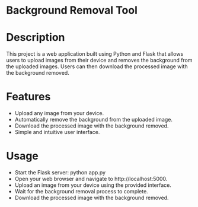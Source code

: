 # Background Removal Tool

# Description
This project is a web application built using Python and Flask that allows users to upload images from their device and removes the background from the uploaded images. Users can then download the processed image with the background removed.

# Features
- Upload any image from your device.
- Automatically remove the background from the uploaded image.
- Download the processed image with the background removed.
- Simple and intuitive user interface.

# Usage
- Start the Flask server: python app.py
- Open your web browser and navigate to http://localhost:5000.
- Upload an image from your device using the provided interface.
- Wait for the background removal process to complete.
- Download the processed image with the background removed.

